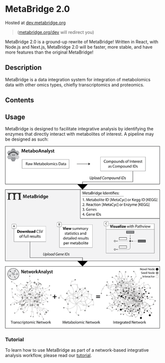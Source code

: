 # MetaBridge 2.0

Hosted at [dev.metabridge.org](https://dev.metabridge.org/)

> ([metabridge.org/dev](https://metabridge.org/dev) will redirect you)

MetaBridge 2.0 is a ground-up rewrite of MetaBridge! Written in React, with Node.js and Next.js, MetaBridge 2.0 will be faster, more stable, and have more features than the original MetaBridge!

## Description

MetaBridge is a data integration system for integration of metabolomics data with other omics types, chiefly transcriptomics and proteomics.

## Contents

## Usage

MetaBridge is designed to facilitate integrative analysis by identifying the enzymes that directly interact with metabolites of interest. A pipeline may be designed as such:

![Pipeline Schema](./figure.png)

### Tutorial

To learn how to use MetaBridge as part of a network-based integrative analysis workflow, please read our [tutorial](./tutorial/tutorial.md).
